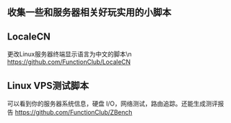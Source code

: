## 收集一些和服务器相关好玩实用的小脚本   
 

## LocaleCN
更改Linux服务器终端显示语言为中文的脚本\n
https://github.com/FunctionClub/LocaleCN
## Linux VPS测试脚本
可以看到你的服务器系统信息，硬盘 I/O，网络测试，路由追踪。还能生成测评报告
https://github.com/FunctionClub/ZBench

